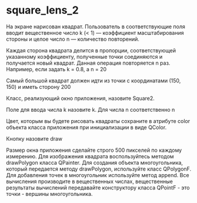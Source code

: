 # square_lens_2
На экране нарисован квадрат. Пользователь в соответствующие поля вводит вещественное число k (< 1) — коэффициент масштабирования стороны и целое число n — количество повторений.

Каждая сторона квадрата делится в пропорции, соответствующей указанному коэффициенту, полученные точки соединяются и получается новый квадрат. Данная операция повторяется n раз. Например, если задать k = 0.8, а n = 20

Самый большой квадрат должен идти из точки с координатами (150, 150) и иметь сторону 200

Класс, реализующий окно приложения, назовите Square2.

Поле для ввода числа k назовите k. Для числа n соответственно n

Цвет, которым вы будете рисовать квадраты сохраните в атрибуте color объекта класса приложения при инициализации в виде QColor.

Кнопку назовите draw

Размер окна приложения сделайте строго 500 пикселей по каждому измерению. Для изображения квадрата воспользуйтесь методом drawPolygon класса QPainter. Для создания объекта многоугольника, который передается методу drawPolygon, используйте класс QPolygonF. Для добавления точек в многоугольник используйте метод append. Все вычисления производите в вещественных числах, вещественные результаты вычислений передавайте конструктору класса QPointF - это точки - вершины многоугольника.
